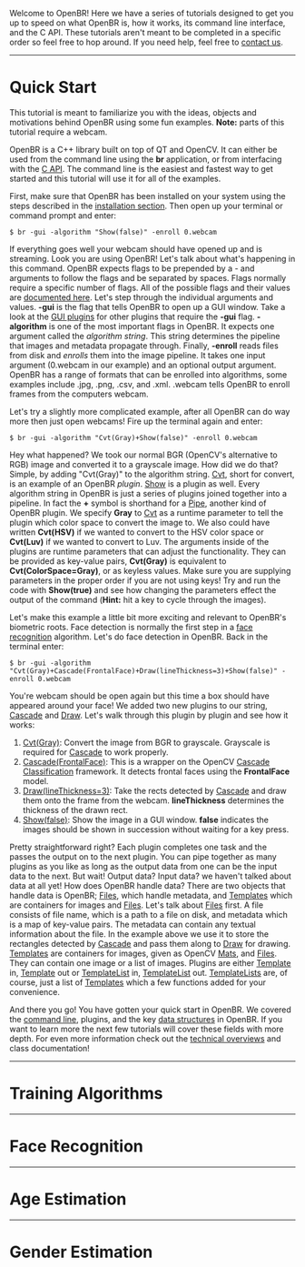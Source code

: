 
Welcome to OpenBR! Here we have a series of tutorials designed to get you up to speed on what OpenBR is, how it works, its command line interface, and the C API. These tutorials aren't meant to be completed in a specific order so feel free to hop around. If you need help, feel free to [contact us](index.md#help).

---

# Quick Start

This tutorial is meant to familiarize you with the ideas, objects and motivations behind OpenBR using some fun examples. **Note:** parts of this tutorial require a webcam.

OpenBR is a C++ library built on top of QT and OpenCV. It can either be used from the command line using the **br** application, or from interfacing with the [C API](docs/c_api.md). The command line is the easiest and fastest way to get started and this tutorial will use it for all of the examples.

First, make sure that OpenBR has been installed on your system using the steps described in the [installation section](install.md). Then open up your terminal or command prompt and enter:

    $ br -gui -algorithm "Show(false)" -enroll 0.webcam

If everything goes well your webcam should have opened up and is streaming. Look you are using OpenBR! Let's talk about what's happening in this command. OpenBR expects flags to be prepended by a *-* and arguments to follow the flags and be separated by spaces. Flags normally require a specific number of flags. All of the possible flags and their values are [documented here](docs/cl_api.md). Let's step through the individual arguments and values. **-gui** is the flag that tells OpenBR to open up a GUI window. Take a look at the [GUI plugins](docs/plugins/gui.md) for other plugins that require the **-gui** flag. **-algorithm** is one of the most important flags in OpenBR. It expects one argument called the *algorithm string*. This string determines the pipeline that images and metadata propagate through. Finally, **-enroll** reads files from disk and *enrolls* them into the image pipeline. It takes one input argument (0.webcam in our example) and an optional output argument. OpenBR has a range of formats that can be enrolled into algorithms, some examples include .jpg, .png, .csv, and .xml. .webcam tells OpenBR to enroll frames from the computers webcam.

Let's try a slightly more complicated example, after all OpenBR can do way more then just open webcams! Fire up the terminal again and enter:

    $ br -gui -algorithm "Cvt(Gray)+Show(false)" -enroll 0.webcam

Hey what happened? We took our normal BGR (OpenCV's alternative to RGB) image and converted it to a grayscale image. How did we do that? Simple, by adding "Cvt(Gray)" to the algorithm string. [Cvt](docs/plugins/imgproc.md#cvttransform), short for convert, is an example of an OpenBR *plugin*. [Show](docs/plugins/gui.md#showtransform) is a plugin as well. Every algorithm string in OpenBR is just a series of plugins joined together into a pipeline. In fact the **+** symbol is shorthand for a [Pipe](docs/plugins/core.md#pipetransform), another kind of OpenBR plugin. We specify **Gray** to [Cvt](docs/plugins/imgproc.md#cvttransform) as a runtime parameter to tell the plugin which color space to convert the image to. We also could have written **Cvt(HSV)** if we wanted to convert to the HSV color space or **Cvt(Luv)** if we wanted to convert to Luv. The arguments inside of the plugins are runtime parameters that can adjust the functionality. They can be provided as key-value pairs, **Cvt(Gray)** is equivalent to **Cvt(ColorSpace=Gray)**, or as keyless values. Make sure you are supplying parameters in the proper order if you are not using keys! Try and run the code with **Show(true)** and see how changing the parameters effect the output of the command (**Hint:** hit a key to cycle through the images).

Let's make this example a little bit more exciting and relevant to OpenBR's biometric roots. Face detection is normally the first step in a [face recognition](#face-recognition) algorithm. Let's do face detection in OpenBR. Back in the terminal enter:

    $ br -gui -algorithm "Cvt(Gray)+Cascade(FrontalFace)+Draw(lineThickness=3)+Show(false)" -enroll 0.webcam

You're webcam should be open again but this time a box should have appeared around your face! We added two new plugins to our string, [Cascade](docs/plugins/metadata.md#cascadetransform) and [Draw](docs/plugins/gui.md#drawtransform). Let's walk through this plugin by plugin and see how it works:

1. [Cvt(Gray)](docs/plugins/imgproc.md#cvttransform): Convert the image from BGR to grayscale. Grayscale is required for [Cascade](docs/plugins/metadata.md#cascadetransform) to work properly.
2. [Cascade(FrontalFace)](docs/plugins/metadata.md#cascadetransform): This is a wrapper on the OpenCV [Cascade Classification](http://docs.opencv.org/modules/objdetect/doc/cascade_classification.html) framework. It detects frontal faces using the **FrontalFace** model.
3. [Draw(lineThickness=3)](docs/plugins/gui.md#drawtransform): Take the rects detected by [Cascade](docs/plugins/metadata.md#cascadetransform) and draw them onto the frame from the webcam. **lineThickness** determines the thickness of the drawn rect.
4. [Show(false)](docs/plugins/gui.md#showtransform): Show the image in a GUI window. **false** indicates the images should be shown in succession without waiting for a key press.

Pretty straightforward right? Each plugin completes one task and the passes the output on to the next plugin. You can pipe together as many plugins as you like as long as the output data from one can be the input data to the next. But wait! Output data? Input data? we haven't talked about data at all yet! How does OpenBR handle data? There are two objects that handle data is OpenBR; [Files](docs/cpp_api.md#file), which handle metadata, and [Templates](docs/cpp_api.md#template) which are containers for images and [Files](docs/cpp_api.md#file). Let's talk about [Files](docs/cpp_api.md#file) first. A file consists of file name, which is a path to a file on disk, and metadata which is a map of key-value pairs. The metadata can contain any textual information about the file. In the example above we use it to store the rectangles detected by [Cascade](docs/plugins/metadata.md#cascadetransform) and pass them along to [Draw](docs/plugins/metadata.md#drawtransform) for drawing. [Templates](docs/cpp_api.md#template) are containers for images, given as OpenCV [Mats](http://docs.opencv.org/modules/core/doc/basic_structures.html#mat), and [Files](docs/cpp_api.md#file). They can contain one image or a list of images. Plugins are either [Template](docs/cpp_api.md#template) in, [Template](docs/cpp_api.md#template) out or [TemplateList](docs/cpp_api.md#templatelist) in, [TemplateList](docs/cpp_api.md#templatelist) out. [TemplateLists](docs/cpp_api.md#templatelist) are, of course, just a list of [Templates](docs/cpp_api.md#template) which a few functions added for your convenience.

And there you go! You have gotten your quick start in OpenBR. We covered the [command line](docs/cl_api.md), plugins, and the key [data structures](docs/cpp_api.md) in OpenBR. If you want to learn more the next few tutorials will cover these fields with more depth. For even more information check out the [technical overviews](technical.md) and class documentation!

---

# Training Algorithms

---

# Face Recognition

---

# Age Estimation

---

# Gender Estimation
